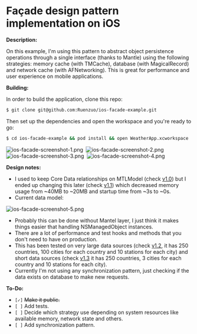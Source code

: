 Façade design pattern implementation on iOS
===========================================

__Description:__

On this example, I'm using this pattern to abstract object persistence operations through a single interface (thanks to Mantle) using the following strategies: memory cache (with TMCache), database (with MagicalRecord) and network cache (with AFNetworking). This is great for performance and user experience on mobile applications.

__Building:__

In order to build the application, clone this repo:

```sh
$ git clone git@github.com:Ruenzuo/ios-facade-example.git
```

Then set up the dependencies and open the workspace and you're ready to go:

```sh
$ cd ios-facade-example && pod install && open WeatherApp.xcworkspace
```  

![ios-facade-screenshot-1.png](https://dl.dropboxusercontent.com/u/12352209/GitHub/ios-facade-screenshot-1.png)&nbsp;
![ios-facade-screenshot-2.png](https://dl.dropboxusercontent.com/u/12352209/GitHub/ios-facade-screenshot-2.png)
![ios-facade-screenshot-3.png](https://dl.dropboxusercontent.com/u/12352209/GitHub/ios-facade-screenshot-3.png)&nbsp;
![ios-facade-screenshot-4.png](https://dl.dropboxusercontent.com/u/12352209/GitHub/ios-facade-screenshot-4.png)

__Design notes:__

* I used to keep Core Data relationships on MTLModel (check [v1.0](https://github.com/Ruenzuo/ios-facade-example/commit/b99d7f31a6afc4b4a37c992b51692270c5056f69)) but I ended up changing this later (check [v1.1](https://github.com/Ruenzuo/ios-facade-example/commit/ddcb34612bdbeca24df46da313721a543a3973b9)) which decreased memory usage from ~40MB to ~20MB and startup time from ~3s to ~0s.
* Current data model:

![ios-facade-screenshot-5.png](https://dl.dropboxusercontent.com/u/12352209/GitHub/ios-facade-screenshot-5.png)

* Probably this can be done without Mantel layer, I just think it makes things easier that handling NSManagedObject instances. 
* There are a lot of performance and test hooks and methods that you don't need to have on production.
* This has been tested on very large data sources (check [v1.2](https://github.com/Ruenzuo/ios-facade-example/commit/88d6ee3c3c73408ed8c4c0c6c30df131553129f7), it has 250 countries, 100 cities for each country and 10 stations for each city) and short data sources (check [v1.3](https://github.com/Ruenzuo/ios-facade-example/commit/cbf228a5ba43e0e81f848bd3d261f818e85f50b4) it has 250 countries, 3 cities for each country and 10 stations for each city).
* Currently I'm not using any synchronization pattern, just checking if the data exists on database to make new requests.

__To-Do:__

* `[✓]` <del>Make it public.</del>
* `[ ]` Add tests.
* `[ ]` Decide which strategy use depending on system resources like available memory, network state and others. 
* `[ ]` Add synchronization pattern.
